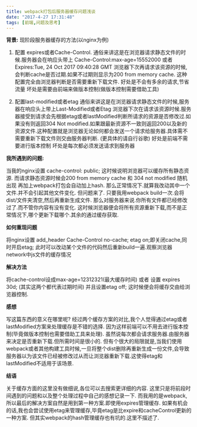 ```yaml
---
title: webpack打包后服务器缓存问题浅谈
date: "2017-4-27 17:31:48"
tags: [前端,问题及思考]
---
```

**背景:**
现阶段服务器缓存的方法(以nginx为例)

 1. 配置 expires或者Cache-Control.
   通俗来讲这是在浏览器请求静态文件的时候.服务器会在响应头带上
   Cache-Control:max-age=15552000
   或者
   Expires:Tue, 24 Oct 2017 09:40:28 GMT
   浏览器下次再请求该资源的时候,会判断cache是否过期.如果不过期则显示为200 from memory cache.
   这种配置完全由浏览器判断是否需要重新下载文件.
   好处是不会有多余的请求,节省流量
   坏处是需要由前端来做版本控制(做版本控制需要借助工具)


 2. 配置last-modified或者etag
   通俗来讲这是在浏览器请求静态文件的时候,服务器在响应头上带上Last-Modified或者Etag
   浏览器下次在请求该资源时候.服务器接受到请求会先根据etag或者lastModified判断所请求的资源是否修改过.如果没有则返回304 Not modified.如果跟最新资源不一致则返回200以及新的资源文件.这种配置就是浏览器无论如何都会发送一个请求给服务器.具体需不需要重新下载文件则交由服务器判断.
(更具体的请自行谷歌)
   好处是前端不需要进行版本控制
   坏处是每次都必须发送请求到服务器



<!-- more -->



**我所遇到的问题:**

当我的nginx设置 cache-control: public;
这时候说明浏览器可以缓存所有静态资源.
而请求静态资源时候会200 from memory cache 和 304 not modified 随机出现
再加上webpack打包会自动加上hash.
那么正常情况下.就算我改动其中一个文件.并不会引起其他文件变化.
但问题来了.
只要我用webpack build一次.会将dist/文件夹清空,然后再重新生成文件.
那么对服务器来说.你所有文件都已经修改过了.而不管你内容有没有变化.
这时候浏览器便会将所有资源重新下载,而不是正常情况下,哪个更新下载哪个.其余的通过缓存获取.

**如何重现问题**

将nginx设置 add_header Cache-Control no-cache; etag on;即关闭cache,同时开启etag;
此时可以改动某个文件的代码然后重新build一遍.观察浏览器network中js文件的缓存情况


**解决方法**

将cache-control设成max-age=12312321(最大缓存时间) 或者 设置 expires 30d; (其实这两个都代表过期时间) 
并且设置etag off;
这时候便会将缓存交由给浏览器控制.

**感想**

写这篇东西的意义在哪里呢?
经过两个缓存方案的对比,我个人觉得通过etag或者lastModified方案来处理缓存是不错的选择.
因为这样前端可以不用去进行版本控制(毕竟做版本控制也需要借助工具来处理).
虽然说每次都会请求服务器.由服务器来决定是否重新下载.但所需时间是很小的.
但有个很大的局限就是,当我们使用webpack或者其他构建工具时候,一旦将整个dist删除再重新生成一份文件,会导致服务器以为该文件已经被修改过从而让浏览器重新下载.这使得etag和lastModified不适用于该场景.

**结语**

关于缓存方面的这里没有做细说,各位可以去搜索更详细的内容.
这里只是将前段时间遇到的问题和以及整个处理过程中自己的感想记录一下.
而我用的是webpack,所以最后的解决方案自然是用到第一种方案.即使用expires管理缓存.
如果有机会的话,我也会尝试使用etag来管理缓存,毕竟etag是比expire和cacheControl更新的一种方案.
但其实webpack的hash管理缓存也有坑的.这里不描述了.